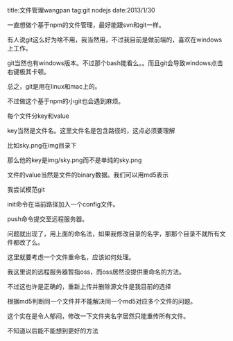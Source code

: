 title:文件管理wangpan
tag:git nodejs
date:2013/1/30

一直想做个基于npm的文件管理，最好能跟svn和git一样。

有人说git这么好为啥不用，我当然用，不过我目前是做前端的，喜欢在windows上工作。

git当然也有windows版本。不过那个bash能看么。。而且git会导致windows点击右键极其卡顿。

总之，git是用在linux和mac上的。

不过做这个基于npm的小git也会遇到麻烦。

每个文件分key和value

key当然是文件名。这里文件名是包含路径的，这点必须要理解

比如sky.png在img目录下

那么他的key是img/sky.png而不是单纯的sky.png

文件的value当然是文件的binary数据。我们可以用md5表示

我尝试模范git

init命令在当前路径加入一个config文件。

push命令提交至远程服务器。

问题就出现了，用上面的命名法，如果我修改目录的名字，那那个目录不就所有文件都改了么。

这里就要考虑一个文件重命名，应该如何处理。

我这里说的远程服务器暂指oss，而oss居然没提供重命名的方法。

不过这也许是正确的，重新上传并删除源文件是我目前的选择

根据md5判断同一个文件并不能解决同一个md5对应多个文件的问题。

这个实在是令人郁闷，修改一下文件夹名字居然只能重传所有文件。

不知道以后能不能想到更好的方法